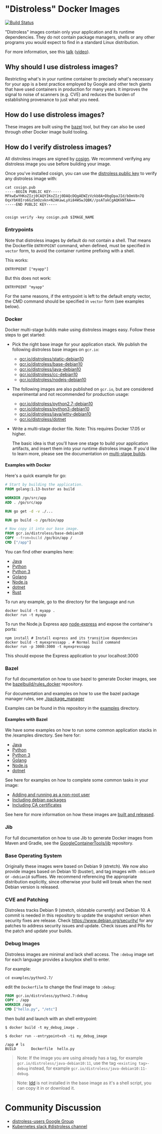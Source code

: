 # "Distroless" Docker Images

[![Build Status](https://travis-ci.org/GoogleContainerTools/distroless.svg?branch=master)](https://travis-ci.org/GoogleContainerTools/distroless)

"Distroless" images contain only your application and its runtime dependencies.
They do not contain package managers, shells or any other programs you would expect to find in a standard Linux distribution.

For more information, see this [talk](https://swampup2017.sched.com/event/A6CW/distroless-docker-containerizing-apps-not-vms?iframe=no&w=100%&sidebar=yes&bg=no) ([video](https://www.youtube.com/watch?v=lviLZFciDv4)).

## Why should I use distroless images?

Restricting what's in your runtime container to precisely what's necessary for your app is a best practice employed by Google
and other tech giants that have used containers in production for many years.
It improves the signal to noise of scanners (e.g. CVE) and reduces the burden of establishing provenance to just what you need.

## How do I use distroless images?

These images are built using the [bazel](https://bazel.build) tool, but they can also be used through other Docker image build tooling.

## How do I verify distroless images?

All distroless images are signed by [cosign](https://github.com/sigstore/cosign).
We recommend verifying any distroless image you use before building your image.

Once you've installed cosign, you can use the [distroless public key](cosign.pub) to verify any distroless image with:

```
cat cosign.pub
-----BEGIN PUBLIC KEY-----
MFkwEwYHKoZIzj0CAQYIKoZIzj0DAQcDQgAEWZzVzkb8A+DbgDpaJId/bOmV8n7Q
OqxYbK0Iro6GzSmOzxkn+N2AKawLyXi84WSwJQBK//psATakCgAQKkNTAA==
-----END PUBLIC KEY-----


cosign verify -key cosign.pub $IMAGE_NAME
```

### Entrypoints

Note that distroless images by default do not contain a shell.
That means the Dockerfile `ENTRYPOINT` command, when defined, must be specified in `vector` form, to avoid the container runtime prefixing with a shell.

This works:

```
ENTRYPOINT ["myapp"]
```

But this does not work:

```
ENTRYPOINT "myapp"
```

For the same reasons, if the entrypoint is left to the default empty vector, the CMD command should be specified in `vector` form (see examples below).

### Docker

Docker multi-stage builds make using distroless images easy.
Follow these steps to get started:

* Pick the right base image for your application stack.
  We publish the following distroless base images on `gcr.io`:
    * [gcr.io/distroless/static-debian10](base/README.md)
    * [gcr.io/distroless/base-debian10](base/README.md)
    * [gcr.io/distroless/java-debian10](java/README.md)
    * [gcr.io/distroless/cc-debian10](cc/README.md)
    * [gcr.io/distroless/nodejs-debian10](nodejs/README.md)

* The following images are also published on `gcr.io`, but are considered experimental and not recommended for production usage:
    * [gcr.io/distroless/python2.7-debian10](experimental/python2.7/README.md)
    * [gcr.io/distroless/python3-debian10](experimental/python3/README.md)
    * [gcr.io/distroless/java/jetty-debian10](java/jetty/README.md)
    * [gcr.io/distroless/dotnet](experimental/dotnet/README.md)
* Write a multi-stage docker file.
  Note: This requires Docker 17.05 or higher.

  The basic idea is that you'll have one stage to build your application artifacts, and insert them into your runtime distroless image.
  If you'd like to learn more, please see the documentation on [multi-stage builds](https://docs.docker.com/engine/userguide/eng-image/multistage-build/).

#### Examples with Docker
  Here's a quick example for go:

  ```dockerfile
  # Start by building the application.
  FROM golang:1.13-buster as build

  WORKDIR /go/src/app
  ADD . /go/src/app

  RUN go get -d -v ./...

  RUN go build -o /go/bin/app

  # Now copy it into our base image.
  FROM gcr.io/distroless/base-debian10
  COPY --from=build /go/bin/app /
  CMD ["/app"]
  ```

You can find other examples here:

* [Java](examples/java/Dockerfile)
* [Python](examples/python2.7/Dockerfile)
* [Python 3](examples/python3/Dockerfile)
* [Golang](examples/go/Dockerfile)
* [Node.js](examples/nodejs/Dockerfile)
* [dotnet](examples/dotnet/Dockerfile)
* [Rust](examples/rust/Dockerfile)

To run any example, go to the directory for the language and run
```
docker build -t myapp .
docker run -t myapp
```
To run the Node.js Express app [node-express](examples/nodejs/node-express) and expose the container's ports:

```
npm install # Install express and its transitive dependencies
docker build -t myexpressapp . # Normal build command
docker run -p 3000:3000 -t myexpressapp
```

This should expose the Express application to your localhost:3000


### Bazel

For full documentation on how to use bazel to generate Docker images, see the [bazelbuild/rules_docker](http://github.com/bazelbuild/rules_docker) repository.

For documentation and examples on how to use the bazel package manager rules, see [./package_manager](./package_manager)

Examples can be found in this repository in the [examples](examples/) directory.

#### Examples with Bazel

We have some examples on how to run some common application stacks in the /examples directory.
See here for:

* [Java](examples/java/BUILD)
* [Python](examples/python2.7/BUILD)
* [Python 3](examples/python3/BUILD)
* [Golang](examples/go/BUILD)
* [Node.js](examples/nodejs/BUILD)
* [dotnet](examples/dotnet/BUILD)

See here for examples on how to complete some common tasks in your image:

* [Adding and running as a non-root user](examples/nonroot)
* [Including debian packages](https://github.com/bazelbuild/rules_docker#container_image-1)
* [Including CA certificates](cacerts/)

See here for more information on how these images are [built and released](RELEASES.md).

### Jib

For full documentation on how to use Jib to generate Docker images from Maven and Gradle, see the [GoogleContainerTools/jib](http://github.com/GoogleContainerTools/jib) repository.

### Base Operating System

Originally these images were based on Debian 9 (stretch). We now also provide images based on Debian 10 (buster), and tag images with `-debian9` or `-debian10` suffixes. We recommend referencing the appropriate distribution explicitly, since otherwise your build will break when the next Debian version is released.

### CVE and Patching

Distroless tracks Debian 9 (stretch, oldstable currently) and Debian 10. A commit is needed in this repository to update the snapshot version when security fixes are release. Check https://www.debian.org/security/ for any patches to address security issues and update. Check issues and PRs for the patch and update your builds.

### Debug Images

Distroless images are minimal and lack shell access.  The ```:debug``` image set for each language provides a busybox shell to enter.

For example:


```
cd examples/python2.7/
```

edit the ```Dockerfile``` to change the final image to ```:debug```:

```dockerfile
FROM gcr.io/distroless/python2.7:debug
COPY . /app
WORKDIR /app
CMD ["hello.py", "/etc"]
```

then build and launch with an shell entrypoint:

```
$ docker build -t my_debug_image .
```

```
$ docker run --entrypoint=sh -ti my_debug_image

/app # ls
BUILD       Dockerfile  hello.py
```
> Note: If the image you are using already has a tag, for example `gcr.io/distroless/java-debian10:11`, use the tag `<existing tag>-debug` instead, for example `gcr.io/distroless/java-debian10:11-debug`.

> Note: [ldd](http://man7.org/linux/man-pages/man1/ldd.1.html) is not installed in the base image as it's a shell script, you can copy it in or download it.


# Community Discussion

* [distroless-users Google Group](https://groups.google.com/forum/#!forum/distroless-users)
* [Kubernetes slack #distroless channel](https://slack.k8s.io/)
